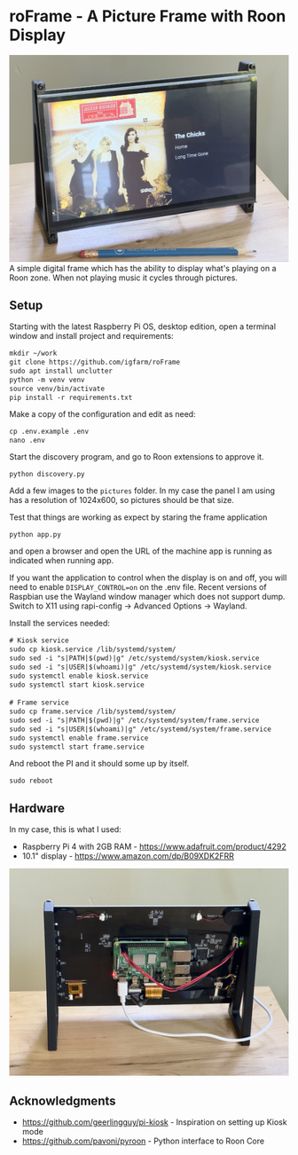 # roFrame - A Picture Frame with Roon Display

![roFrame](assets/pic1.png)
A simple digital frame which has the ability to display what's playing on a Roon zone. When not playing music it cycles through pictures.

## Setup

Starting with the latest Raspberry Pi OS, desktop edition, open a terminal window and install project and requirements:

    mkdir ~/work
    git clone https://github.com/igfarm/roFrame
    sudo apt install unclutter
    python -m venv venv
    source venv/bin/activate
    pip install -r requirements.txt

Make a copy of the configuration and edit as need:

    cp .env.example .env
    nano .env

Start the discovery program, and go to Roon extensions to approve it.

    python discovery.py

Add a few images to the `pictures` folder. In my case the panel I am using has a resolution of 1024x600, so pictures should be that size.

Test that things are working as expect by staring the frame application

    python app.py

and open a browser and open the URL of the machine app is running as indicated when running app.

If you want the application to control when the display is on and off, you will need to enable `DISPLAY_CONTROL=on` on the .env file. Recent versions of Raspbian use the Wayland window manager which does not support dump. Switch to X11 using rapi-config -> Advanced Options -> Wayland.

Install the services needed:

    # Kiosk service
    sudo cp kiosk.service /lib/systemd/system/
    sudo sed -i "s|PATH|$(pwd)|g" /etc/systemd/system/kiosk.service
    sudo sed -i "s|USER|$(whoami)|g" /etc/systemd/system/kiosk.service
    sudo systemctl enable kiosk.service
    sudo systemctl start kiosk.service

    # Frame service
    sudo cp frame.service /lib/systemd/system/
    sudo sed -i "s|PATH|$(pwd)|g" /etc/systemd/system/frame.service
    sudo sed -i "s|USER|$(whoami)|g" /etc/systemd/system/frame.service
    sudo systemctl enable frame.service
    sudo systemctl start frame.service

And reboot the PI and it should some up by itself.

    sudo reboot

## Hardware

In my case, this is what I used:

- Raspberry Pi 4 with 2GB RAM - https://www.adafruit.com/product/4292
- 10.1" display - https://www.amazon.com/dp/B09XDK2FRR

![roFrame back](assets/pic2.png)

## Acknowledgments

- https://github.com/geerlingguy/pi-kiosk - Inspiration on setting up Kiosk mode
- https://github.com/pavoni/pyroon - Python interface to Roon Core

